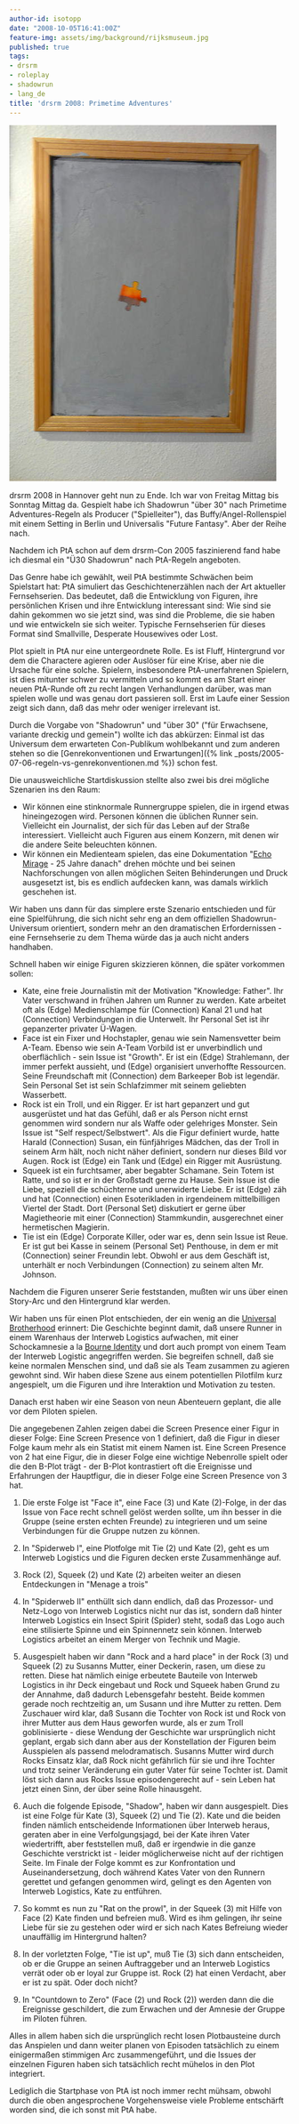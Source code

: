 ```yaml
---
author-id: isotopp
date: "2008-10-05T16:41:00Z"
feature-img: assets/img/background/rijksmuseum.jpg
published: true
tags:
- drsrm
- roleplay
- shadowrun
- lang_de
title: 'drsrm 2008: Primetime Adventures'
---
```

![](/uploads/phantasie.jpg)

drsrm 2008 in Hannover geht nun zu Ende. Ich war von Freitag Mittag bis Sonntag Mittag da. Gespielt habe ich Shadowrun "über 30" nach Primetime Adventures-Regeln als Producer ("Spielleiter"), das Buffy/Angel-Rollenspiel mit einem Setting in Berlin und Universalis "Future Fantasy". Aber der Reihe nach.

Nachdem ich PtA schon auf dem drsrm-Con 2005 faszinierend fand habe ich diesmal ein "Ü30 Shadowrun" nach PtA-Regeln angeboten.

Das Genre habe ich gewählt, weil PtA bestimmte Schwächen beim Spielstart hat: PtA simuliert das Geschichtenerzählen nach der Art aktueller Fernsehserien. Das bedeutet, daß die Entwicklung von Figuren, ihre persönlichen Krisen und ihre Entwicklung interessant sind: Wie sind sie dahin gekommen wo sie jetzt sind, was sind die Probleme, die sie haben und wie entwickeln sie sich weiter. Typische Fernsehserien für dieses Format sind Smallville, Desperate Housewives oder Lost.

Plot spielt in PtA nur eine untergeordnete Rolle. Es ist Fluff, Hintergrund vor dem die Charactere agieren oder Auslöser für eine Krise, aber nie die Ursache für eine solche. Spielern, insbesondere PtA-unerfahrenen Spielern, ist dies mitunter schwer zu vermitteln und so kommt es am Start einer neuen PtA-Runde oft zu recht langen Verhandlungen darüber, was man spielen wolle und was genau dort passieren soll. Erst im Laufe einer Session zeigt sich dann, daß das mehr oder weniger irrelevant ist.

Durch die Vorgabe von "Shadowrun" und "über 30" ("für Erwachsene, variante dreckig und gemein") wollte ich das abkürzen: Einmal ist das Universum dem erwarteten Con-Publikum wohlbekannt und zum anderen stehen so die [Genrekonventionen und Erwartungen]({% link _posts/2005-07-06-regeln-vs-genrekonventionen.md %}) schon fest.

Die unausweichliche Startdiskussion stellte also zwei bis drei mögliche Szenarien ins den Raum:

- Wir können eine stinknormale Runnergruppe spielen, die in irgend etwas hineingezogen wird. Personen können die üblichen Runner sein. Vielleicht ein Journalist, der sich für das Leben auf der Straße interessiert. Vielleicht auch Figuren aus einem Konzern, mit   denen wir die andere Seite beleuchten können.
- Wir können ein Medienteam spielen, das eine Dokumentation "[Echo Mirage](http://wiki.dumpshock.com/index.php/Echo_Mirage) - 25 Jahre danach" drehen möchte und bei seinen Nachforschungen von allen möglichen Seiten Behinderungen und Druck ausgesetzt ist, bis es endlich aufdecken kann, was damals wirklich geschehen ist.

Wir haben uns dann für das simplere erste Szenario entschieden und für eine Spielführung, die sich nicht sehr eng an dem offiziellen Shadowrun-Universum orientiert, sondern mehr an den dramatischen Erfordernissen - eine Fernsehserie zu dem Thema würde das ja auch nicht anders handhaben.

Schnell haben wir einige Figuren skizzieren können, die später vorkommen sollen: 

- Kate, eine freie Journalistin mit der Motivation "Knowledge: Father". Ihr Vater verschwand in frühen Jahren um Runner zu werden. Kate arbeitet oft als (Edge) Medienschlampe für (Connection) Kanal 21 und hat (Connection) Verbindungen in die Unterwelt. Ihr Personal Set ist ihr gepanzerter privater Ü-Wagen.
- Face ist ein Fixer und Hochstapler, genau wie sein Namensvetter beim A-Team. Ebenso wie sein A-Team Vorbild ist er unverbindlich und oberflächlich - sein Issue ist "Growth". Er ist ein (Edge) Strahlemann, der immer perfekt aussieht, und (Edge) organisiert unverhoffte Ressourcen. Seine Freundschaft mit (Connection) dem Barkeeper Bob ist legendär. Sein Personal Set ist sein Schlafzimmer mit seinem geliebten Wasserbett.
- Rock ist ein Troll, und ein Rigger. Er ist hart gepanzert und gut ausgerüstet und hat das Gefühl, daß er als Person nicht ernst genommen wird sondern nur als Waffe oder gelehriges Monster. Sein Issue ist "Self respect/Selbstwert". Als die Figur definiert wurde, hatte Harald (Connection) Susan, ein fünfjähriges Mädchen, das der Troll in seinem Arm hält, noch nicht näher definiert, sondern nur dieses Bild vor Augen. Rock ist (Edge) ein Tank und (Edge) ein Rigger mit Ausrüstung.
- Squeek ist ein furchtsamer, aber begabter Schamane. Sein Totem ist Ratte, und so ist er in der Großstadt gerne zu Hause. Sein Issue ist die Liebe, speziell die schüchterne und unerwiderte Liebe. Er ist (Edge) zäh und hat (Connection) einen Esoterikladen in irgendeinem mittelbilligen Viertel der Stadt. Dort (Personal Set) diskutiert er gerne über Magietheorie mit einer (Connection) Stammkundin, ausgerechnet einer hermetischen Magierin.
- Tie ist ein (Edge) Corporate Killer, oder war es, denn sein Issue ist Reue. Er ist gut bei Kasse in seinem (Personal Set) Penthouse, in dem er mit (Connection) seiner Freundin lebt. Obwohl er aus dem Geschäft ist, unterhält er noch Verbindungen (Connection) zu seinem alten Mr. Johnson.

Nachdem die Figuren unserer Serie feststanden, mußten wir uns über einen Story-Arc und den Hintergrund klar werden.

Wir haben uns für einen Plot entschieden, der ein wenig an die [Universal Brotherhood](http://wiki.dumpshock.com/index.php/Universal_Brotherhood) erinnert: Die Geschichte beginnt damit, daß unsere Runner in einem Warenhaus der Interweb Logistics aufwachen, mit einer Schockamnesie a la [Bourne Identity](http://www.imdb.com/title/tt0258463/) und dort auch prompt von einem Team der Interweb Logistic angegriffen werden. Sie begreifen schnell, daß sie keine normalen Menschen sind, und daß sie als Team zusammen zu agieren gewohnt sind. Wir haben diese Szene aus einem potentiellen Pilotfilm kurz angespielt, um die Figuren und ihre Interaktion und Motivation zu testen.

Danach erst haben wir eine Season von neun Abenteuern geplant, die alle vor dem Piloten spielen. 

Die angegebenen Zahlen zeigen dabei die Screen Presence einer Figur in dieser Folge: Eine Screen Presence von 1 definiert, daß die Figur in dieser Folge kaum mehr als ein Statist mit einem Namen ist. Eine Screen Presence von 2 hat eine Figur, die in dieser Folge eine wichtige Nebenrolle spielt oder die den B-Plot trägt - der B-Plot kontrastiert oft die Ereignisse und Erfahrungen der Hauptfigur, die in dieser Folge eine Screen Presence von 3 hat. 

1. Die erste Folge ist "Face it", eine Face (3) und Kate (2)-Folge, in der
  das Issue von Face recht schnell gelöst werden sollte, um ihn besser in
  die Gruppe (seine ersten echten Freunde) zu integrieren und um seine
  Verbindungen für die Gruppe nutzen zu können.
2. In "Spiderweb I", eine Plotfolge mit Tie (2) und Kate (2),
  geht es um Interweb Logistics und die Figuren decken erste Zusammenhänge
  auf.
3. Rock (2), Squeek (2) und Kate (2) arbeiten weiter an diesen
  Entdeckungen in "Menage a trois"
4. In "Spiderweb II" enthüllt sich
  dann endlich, daß das Prozessor- und Netz-Logo von Interweb Logistics nicht
  nur das ist, sondern daß hinter Interweb Logistics ein Insect Spirit
  (Spider) steht, sodaß das Logo auch eine stilisierte Spinne und ein
  Spinnennetz sein können. Interweb Logistics arbeitet an einem Merger von
  Technik und Magie.
5. Ausgespielt haben wir dann "Rock and a hard place" in der Rock (3) und
  Squeek (2) zu Susanns Mutter, einer Deckerin, rasen, um diese zu retten.
  Diese hat nämlich einige erbeutete Bauteile von Interweb Logistics in ihr
  Deck eingebaut und Rock und Squeek haben Grund zu der Annahme, daß dadurch
  Lebensgefahr besteht. Beide kommen gerade noch rechtzeitig an, um Susann
  und ihre Mutter zu retten. Dem Zuschauer wird klar, daß Susann die Tochter
  von Rock ist und Rock von ihrer Mutter aus dem Haus geworfen wurde, als er
  zum Troll goblinisierte - diese Wendung der Geschichte war ursprünglich
  nicht geplant, ergab sich dann aber aus der Konstellation der Figuren beim
  Ausspielen als passend melodramatisch. Susanns Mutter wird durch Rocks
  Einsatz klar, daß Rock nicht gefährlich für sie und ihre Tochter und trotz
  seiner Veränderung ein guter Vater für seine Tochter ist. Damit löst sich
  dann aus Rocks Issue episodengerecht auf - sein Leben hat jetzt einen
  Sinn, der über seine Rolle hinausgeht.
6. Auch die folgende Episode, "Shadow", haben wir dann ausgespielt. Dies ist
  eine Folge für Kate (3), Squeek (2) und Tie (2). Kate und die beiden
  finden nämlich entscheidende Informationen über Interweb heraus, geraten
  aber in eine Verfolgungsjagd, bei der Kate ihren Vater wiedertrifft, aber
  feststellen muß, daß er irgendwie in die ganze Geschichte verstrickt ist -
  leider möglicherweise nicht auf der richtigen Seite. Im Finale der Folge
  kommt es zur Konfrontation und Auseinandersetzung, doch während Kates
  Vater von den Runnern gerettet und gefangen genommen wird, gelingt es den
  Agenten von Interweb Logistics, Kate zu entführen.
7. So kommt es nun zu "Rat on the prowl", in der Squeek (3) mit Hilfe von
  Face (2) Kate finden und befreien muß. Wird es ihm gelingen, ihr seine
  Liebe für sie zu gestehen oder wird er sich nach Kates Befreiung wieder
  unauffällig im Hintergrund halten?
8. In der vorletzten Folge, "Tie ist up", muß Tie (3) sich dann
  entscheiden, ob er die Gruppe an seinen Auftraggeber und an Interweb
  Logistics verrät oder ob er loyal zur Gruppe ist. Rock (2) hat einen
  Verdacht, aber er ist zu spät. Oder doch nicht?

9. In "Countdown to Zero" (Face (2) und Rock (2)) werden dann die die
  Ereignisse geschildert, die zum Erwachen und der Amnesie der Gruppe im
  Piloten führen.


Alles in allem haben sich die ursprünglich recht losen Plotbausteine durch das Anspielen und dann weiter planen von Episoden tatsächlich zu einem einigermaßen stimmigen Arc zusammengeführt, und die Issues der einzelnen Figuren haben sich tatsächlich recht mühelos in den Plot integriert.

Lediglich die Startphase von PtA ist noch immer recht mühsam, obwohl durch die oben angesprochene Vorgehensweise viele Probleme entschärft worden sind, die ich sonst mit PtA habe.
